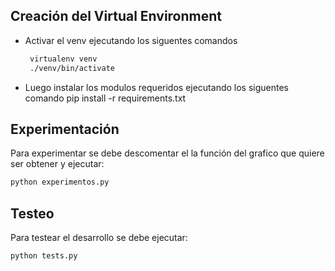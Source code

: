 ## Creación del Virtual Environment
- Activar el venv ejecutando los siguentes comandos
   ```bash
    virtualenv venv
    ./venv/bin/activate
    ```
- Luego instalar los modulos requeridos ejecutando los siguentes comando
    pip install -r requirements.txt

## Experimentación
Para experimentar se debe descomentar el la función del grafico que quiere ser obtener y ejecutar:
   ```python
   python experimentos.py
   ```

## Testeo
Para testear el desarrollo se debe ejecutar:
   ```python
   python tests.py
   ```